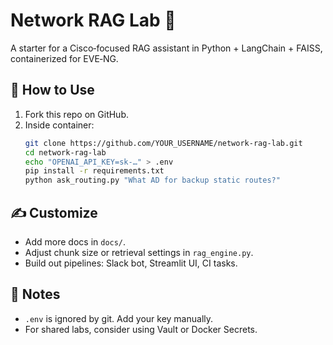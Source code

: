 # Network RAG Lab 📡

A starter for a Cisco‑focused RAG assistant in Python + LangChain + FAISS, containerized for EVE‑NG.

## 🚀 How to Use

1. Fork this repo on GitHub.
2. Inside container:
   ```bash
   git clone https://github.com/YOUR_USERNAME/network-rag-lab.git
   cd network-rag-lab
   echo "OPENAI_API_KEY=sk-…" > .env
   pip install -r requirements.txt
   python ask_routing.py "What AD for backup static routes?"
   ```

## ✍️ Customize

- Add more docs in `docs/`.
- Adjust chunk size or retrieval settings in `rag_engine.py`.
- Build out pipelines: Slack bot, Streamlit UI, CI tasks.

## 🔐 Notes
- `.env` is ignored by git. Add your key manually.
- For shared labs, consider using Vault or Docker Secrets.
